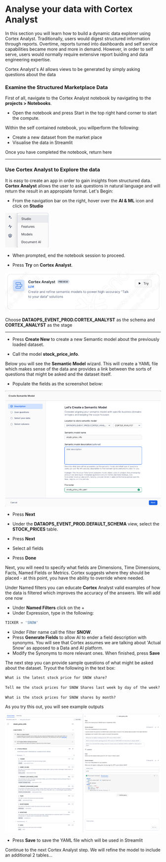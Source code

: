 # <h1black>Analyse your data with</h1black> <h1blue>Cortex Analyst<h1blue>

In this section you will learn how to build a dynamic data explorer using Cortex Analyst.  Traditionally, users would digest structured information through reports.  Overtime, reports turned into dashboards and self service capabilities became more and more in demand.  However, in order to self serve, users would normally require extensive report buiding and data engineering expertise. 

Cortex Analyst's AI allows views to be generated by simply asking questions about the data


### <h1sub>Examine the Structured Marketplace Data</h1sub>

First of all, navigate to the Cortex Analyst notebook by navigating to the **projects > Notebooks**.

- Open the notebook and press Start in the top right hand corner to start the compute. 

Within the self contained notebook, you willperform the following:

-   Create a new dataset from the market place
-   Visualise the data in Streamlit

Once you have completed the notebook, return here

<hr>

### <h1sub>Use Cortex Analyst to Explore the data</h1sub>
It is easy to create an app in order to gain insights from structured data.  **Cortex Analyst** allows the user to ask questions in natural language and will return the result in an appropiate format.  Let's Begin:

- From the navigation bar on the right, hover over the **AI & ML** icon and click on **Studio**

![alt text](assets/analyst/C002.png)

- When prompted, end the notebook session to proceed.

- Press **Try** on **Cortex Analyst**.

![create build](assets/analyst/C001.png)


Choose **DATAOPS_EVENT_PROD.CORTEX_ANALYST** as the schema and **CORTEX_ANALYST** as the stage

<hr>

- Press **Create New** to create a new Semantic model about the previously loaded dataset.

- Call the model **stock_price_info**.

Below you will see the **Semantic Model** wizard.  This will create a YAML file which makes sense of the data ane provides a link between the sorts of questions that might be asked and the dataset itself.  

- Populate the fields as the screenshot below:

![alt text](assets/analyst/C004.png)

- Press **Next**


- Under the **DATAOPS_EVENT_PROD.DEFAULT_SCHEMA** view, select the **STOCK_PRICES** table.
- Press **Next**
- Select all fields
- Press **Done**

Next, you will need to specify what fields are Dimensions, Time Dimensions, Facts, Named Fields or Metrics.  Cortex suggests where they should be placed - at this point, you have the ability to override where needed.

Under Named filters you can educate **Cortex** Analyst valid examples of how the data is filtered which improves the accuracy of the answers.  We will add one now

- Under **Named Filters** click on the +
- Under Expression, type in the following:

```sql
TICKER = 'SNOW'
```
- Under Filter name call the filter **SNOW**.
- Press **Generate Fields** to allow AI to ender a field description with synonyms.  You will see that Cortex assumes we are talking about 'Actual Snow' as apposed to a Data and AI platform. 
-   Modify the Synonyms to more relevant ones.  When finished, press **Save**

The next step you can provide sample questions of what might be asked about the dataset.  Tryout the following in the text box:

```text
What is the latest stock price for SNOW share?

Tell me the stock prices for SNOW Shares last week by day of the week?

What is the stock prices for SNOW shares by month?

```

As you try this out, you will see example outputs

![alt text](assets/analyst/C003.png)



- Press **Save** to save the YAML file which will be used in Streamlit


Continue to the next Cortex Analyst step.  We will refine the model to include an additional 2 tables...